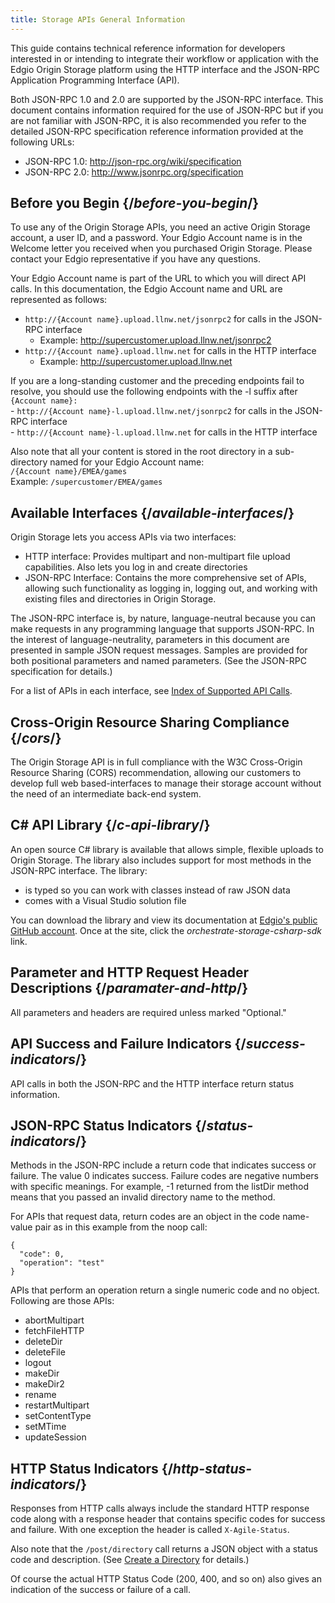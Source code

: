 ```yaml
---
title: Storage APIs General Information
---
```

This guide contains technical reference information for developers interested in or intending to integrate their workflow or application with the Edgio Origin Storage platform using the HTTP interface and the JSON-RPC Application Programming Interface (API).

Both JSON-RPC 1.0 and 2.0 are supported by the JSON-RPC interface. This document contains information required for the use of JSON-RPC but if you are not familiar with JSON-RPC, it is also recommended you refer to the detailed JSON-RPC specification reference information provided at the following URLs:

- JSON-RPC 1.0: http://json-rpc.org/wiki/specification
- JSON-RPC 2.0: http://www.jsonrpc.org/specification

## Before you Begin  {/*before-you-begin*/}
To use any of the Origin Storage APIs, you need an active Origin Storage account, a user ID, and a password. Your Edgio Account name is in the Welcome letter you received when you purchased Origin Storage. Please contact your Edgio representative if you have any questions.

Your Edgio Account name is part of the URL to which you will direct API calls. In this documentation, the Edgio Account name and URL are represented as follows:

- `http://{Account name}.upload.llnw.net/jsonrpc2` for calls in the JSON-RPC interface
    - Example: http://supercustomer.upload.llnw.net/jsonrpc2
- `http://{Account name}.upload.llnw.net` for calls in the HTTP interface
    - Example: http://supercustomer.upload.llnw.net

<Callout type="info">If you are a long-standing customer and the preceding endpoints fail to resolve, you should use the following endpoints with the -l suffix after `{Account name}:`<br />- `http://{Account name}-l.upload.llnw.net/jsonrpc2` for calls in the JSON-RPC interface<br />- `http://{Account name}-l.upload.llnw.net` for calls in the HTTP interface</Callout>

Also note that all your content is stored in the root directory in a sub-directory named for your Edgio Account name:
<br />`/{Account name}/EMEA/games`
<br />Example: `/supercustomer/EMEA/games`

## Available Interfaces  {/*available-interfaces*/}
Origin Storage lets you access APIs via two interfaces:

- HTTP interface: Provides multipart and non-multipart file upload capabilities. Also lets you log in and create directories
- JSON-RPC Interface: Contains the more comprehensive set of APIs, allowing such functionality as logging in, logging out, and working with existing files and directories in Origin Storage.

<Callout type="info">The JSON-RPC interface is, by nature, language-neutral because you can make requests in any programming language that supports JSON-RPC. In the interest of language-neutrality, parameters in this document are presented in sample JSON request messages. Samples are provided for both positional parameters and named parameters. (See the JSON-RPC specification for details.)</Callout>

For a list of APIs in each interface, see [Index of Supported API Calls](/delivery/storage/apis/general_information/index_of_supported_api_calls).

## Cross-Origin Resource Sharing Compliance  {/*cors*/}
The Origin Storage API is in full compliance with the W3C Cross-Origin Resource Sharing (CORS) recommendation, allowing our customers to develop full web based-interfaces to manage their storage account without the need of an intermediate back-end system.

## C# API Library  {/*c-api-library*/}
An open source C# library is available that allows simple, flexible uploads to Origin Storage. The library also includes support for most methods in the JSON-RPC interface. The library:

- is typed so you can work with classes instead of raw JSON data
- comes with a Visual Studio solution file

You can download the library and view its documentation at [Edgio's public GitHub account](https://github.com/llnw). Once at the site, click the *orchestrate-storage-csharp-sdk* link.

## Parameter and HTTP Request Header Descriptions  {/*paramater-and-http*/}
All parameters and headers are required unless marked "Optional."

## API Success and Failure Indicators  {/*success-indicators*/}
API calls in both the JSON-RPC and the HTTP interface return status information.

## JSON-RPC Status Indicators  {/*status-indicators*/}
Methods in the JSON-RPC include a return code that indicates success or failure. The value 0 indicates success. Failure codes are negative numbers with specific meanings. For example, -1 returned from the listDir method means that you passed an invalid directory name to the method.

For APIs that request data, return codes are an object in the code name-value pair as in this example from the noop call:

```JSON-RPC
{
  "code": 0,
  "operation": "test"
}
```

APIs that perform an operation return a single numeric code and no object. Following are those APIs:

- abortMultipart
- fetchFileHTTP
- deleteDir
- deleteFile
- logout
- makeDir
- makeDir2
- rename
- restartMultipart
- setContentType
- setMTime
- updateSession

## HTTP Status Indicators  {/*http-status-indicators*/}
Responses from HTTP calls always include the standard HTTP response code along with a response header that contains specific codes for success and failure. With one exception the header is called `X-Agile-Status`.

Also note that the `/post/directory` call returns a JSON object with a status code and description. (See [Create a Directory](/delivery/storage/apis/api_calls/api_reference/working_with_directories_http) for details.)

Of course the actual HTTP Status Code (200, 400, and so on) also gives an indication of the success or failure of a call.
